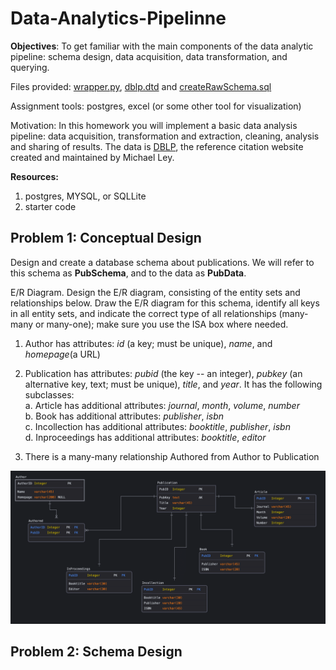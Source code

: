 # Data-Analytics-Pipelinne
**Objectives**: To get familiar with the main components of the data analytic pipeline: schema design, data acquisition, data transformation, and querying.

Files provided: [wrapper.py](https://github.com/kpal002/Data-Analytics-Pipelinne/blob/main/wrapper.py), [dblp.dtd](https://github.com/kpal002/Data-Analytics-Pipelinne/blob/main/dblp.dtd) and [createRawSchema.sql](https://github.com/kpal002/Data-Analytics-Pipelinne/blob/main/createRawSchema.sql)

Assignment tools: postgres, excel (or some other tool for visualization)

Motivation: In this homework you will implement a basic data analysis pipeline: data acquisition, transformation and extraction, cleaning, analysis and sharing of results. The data is [DBLP](https://dblp.uni-trier.de/db/), the reference citation website created and maintained by Michael Ley. 

**Resources:**

1. postgres, MYSQL, or SQLLite
2. starter code


## **Problem 1: Conceptual Design**

Design and create a database schema about publications. We will refer to this schema as **PubSchema**, and to the data as **PubData**. 

E/R Diagram. Design the E/R diagram, consisting of the entity sets and relationships below. Draw the E/R diagram for this schema, identify all keys in all entity sets, and indicate the correct type of all relationships (many-many or many-one); make sure you use the ISA box where needed.

1. Author has attributes: _id_ (a key; must be unique), _name_, and _homepage_(a URL)
2. Publication has attributes: _pubid_ (the key -- an integer), _pubkey_ (an alternative key, text; must be unique), _title_, and _year_. It has the following subclasses: \
  a. Article has additional attributes: _journal_, _month_, _volume_, _number_ \
  b. Book has additional attributes: _publisher_, _isbn_ \
  c. Incollection has additional attributes: _booktitle_, _publisher_, _isbn_ \
  d. Inproceedings has additional attributes: _booktitle_, _editor_

3. There is a many-many relationship Authored from Author to Publication 

![alt text](PubER.png)

## **Problem 2: Schema Design**

